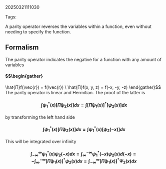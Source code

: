 20250321111030

Tags:

A parity operator reverses the variables within a function, even without needing to specify the function.

## Formalism
The parity operator indicates the negative for a function with any amount of variables
#### $$\begin{gather}
\hat{Π}f(\vec{r}) = f(\vec{r}) \\
\hat{Π}f(x, y, z) = f(-x, -y, -z)
\end{gather}$$
The parity operator is linear and Hermitian. The proof of the latter is 
#### $$\int ψ_{1}^{*}(x) [\hat{Π}ψ_{2}(x)]dx = \int[\hat{Π}ψ_{1}(x)]^{*} [ψ_{2}(x)]dx$$
by transforming the left hand side
#### $$\int ψ_{1}^{*}(x) [\hat{Π}ψ_{2}(x)]dx = \int ψ_{1}^{*}(x) [ψ_{2}(-x)]dx$$
This will be integrated over infinity
#### $$\int_{-\infty}^{\infty} ψ_{1}^{*}(x) ψ_{2}(-x)dx = \int_{\infty}^{-\infty} ψ_{1}^{*}(-x) ψ_{2}(x)d(-x) = -\int_{\infty}^{-\infty} [\hat{Π} ψ_{1}(x)]^{*} ψ_{2}(x)dx = \int_{-\infty}^{\infty} [\hat{Π} ψ_{1}(x)]^{*} Ψ_{2}(x)dx$$
